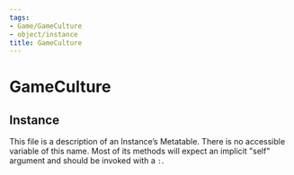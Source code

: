 ```yaml
---
tags:
- Game/GameCulture
- object/instance
title: GameCulture
---
```

# GameCulture
## Instance
This file is a description of an Instance’s Metatable. There is no accessible variable of this name. Most of its methods will expect an implicit "self" argument and should be invoked with a `:`.
